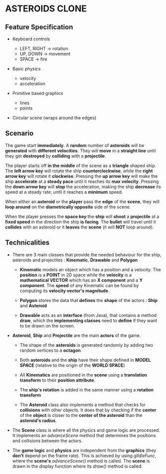 ASTEROIDS CLONE
===============


Feature Specification
---------------------
* Keyboard controls
	- LEFT, RIGHT -> rotation
	- UP, DOWN -> movement
	- SPACE -> fire

* Basic physics
	- velocity
	- acceleration

* Primitive based graphics
	- lines
	- points

* Circular scene (wraps around the edges)


Scenario
--------
The game start **immediately**. A **random** number of **asteroids** 
will be **generated** with **different velocities**. They will **move** in
a **straight line** until they get **destroyed** by **colliding** with a 
**projectile**.
	
The player starts off **in the middle** of the scene as a **triangle** 
shaped ship. The **left arrow key** will rotate the ship **counterclockwise**,
while the **right arrow key** will rotate it **clockwise**. Pressing the 
**up arrow key** will make the ship **accelerate** at a **steady pace**
until it reaches its **max velocity**. Pressing the **down arrow key** will
**stop** the acceleration, making the ship **decrease** its speed at a steady
rate, until it reaches a **minimum** speed.

When either an **asteroid** or the **player** pass the **edge** of the 
**scene**, they will **loop around** on the **diametrically opposite** side
of the scene.

When the player presses the **space key** the **ship** will **shoot** a
**projectile** at a **fixed speed** in the direction the ship **is facing**.
The **bullet** will travel until it **collides** with an asteroid or it
**leaves** the **scene** (it will **NOT** loop around).


Technicalities
--------------

* There are 3 main classes that provide the needed behaviour for the ship,
asteroids and projectiles : **Kinematic**, **Drawable** and **Polygon**

	- **Kinematic** models an object which has a position and a velocity:
		The **position** is a **POINT** in 2D space while the **velocity** is a
		**mathematical VECTOR** which has an **X component** and a **Y component**.
		The **speed** of any Kinematic can be found by computing its **velocity
		vector's magnitude**.

	- **Polygon** stores the data that **defines** the **shape** of the actors :
	**Ship** and **Asteroid**

	- **Drawable** acts as an **interface** (from Java), that contains a method
	**draw**, which the **implementing classes** need to **define** if they want
	to be drawn on the screen.

* **Asteroid**, **Ship** and **Projectile** are the main **actors** of the game.

	- The shape of the **asteroids** is generated randomly by adding two random
	vertices to a **octagon**

	- Both **asteroids** and the **ship** have their shape defined in **MODEL SPACE**
	(relative to the origin of the **WORLD SPACE**)

	- All **Kinematics** are positioned in the **scene** using a **translation transform** to
	their **position attribute**.

	- The **ship's rotation** is added in the same manner using a **rotation transform**

	- The **Asteroid** class also implements a method that checks for **collisions**
	with other objects. It does that by checking if the **center** of the **object**
	is closer to the **center of the asteroid** than the **asteroid's radius**.

* The **Scene** class is where all the physics and game logic are processed. It
implements an *advanceScene* method that determines the positions and collisions
between the actors.

* The **game logic** and **physics** are independent from the **graphics**
(they **don't** depend on the frame rate). This is achieved by using *glIdleFunc*,
where the **scene's** *advanceScene()* method is called. The **scene** is drawn
in the display function where its *draw()* method is called.




